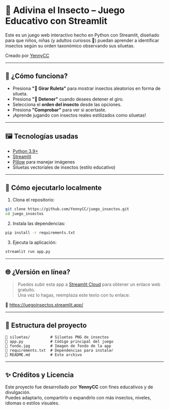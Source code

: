 # 🐞 Adivina el Insecto – Juego Educativo con Streamlit

Este es un juego web interactivo hecho en Python con Streamlit, diseñado para que niños, niñas (y adultos curiosos 🧠) puedan aprender a identificar insectos según su orden taxonómico observando sus siluetas.

Creado por [YennyCC](https://github.com/YennyCC)

---

## 🎯 ¿Cómo funciona?

- Presiona **"🎯 Girar Ruleta"** para mostrar insectos aleatorios en forma de silueta.
- Presiona **"🛑 Detener"** cuando desees detener el giro.
- Selecciona el **orden del insecto** desde las opciones.
- Presiona **"Comprobar"** para ver si acertaste.
- ¡Aprende jugando con insectos reales estilizados como siluetas!

---

## 🖼️ Tecnologías usadas

- [Python 3.9+](https://www.python.org/)
- [Streamlit](https://streamlit.io/)
- [Pillow](https://pillow.readthedocs.io/) para manejar imágenes
- Siluetas vectoriales de insectos (estilo educativo)

---

## 🚀 Cómo ejecutarlo localmente

1. Clona el repositorio:
```bash
git clone https://github.com/YennyCC/juego_insectos.git
cd juego_insectos
```

2. Instala las dependencias:
```bash
pip install -r requirements.txt
```

3. Ejecuta la aplicación:
```bash
streamlit run app.py
```

---

## 🌐 ¿Versión en línea?

> Puedes subir esta app a [Streamlit Cloud](https://streamlit.io/cloud) para obtener un enlace web gratuito.  
> Una vez lo hagas, reemplaza este texto con tu enlace:

📍 https://juegoinsectos.streamlit.app/

---

## 📂 Estructura del proyecto

```
📁 siluetas/         # Siluetas PNG de insectos
📄 app.py            # Código principal del juego
📄 fondo.jpg         # Imagen de fondo de la app
📄 requirements.txt  # Dependencias para instalar
📄 README.md         # Este archivo
```

---

## ✨ Créditos y Licencia

Este proyecto fue desarrollado por **YennyCC** con fines educativos y de divulgación.  
Puedes adaptarlo, compartirlo o expandirlo con más insectos, niveles, idiomas o estilos visuales.
